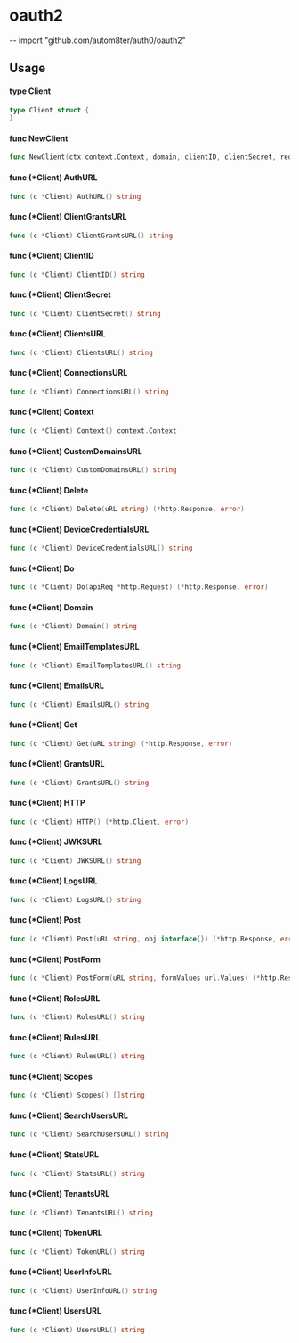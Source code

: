 # oauth2
--
    import "github.com/autom8ter/auth0/oauth2"


## Usage

#### type Client

```go
type Client struct {
}
```


#### func  NewClient

```go
func NewClient(ctx context.Context, domain, clientID, clientSecret, redirect string, scopes []string, callbackRequest *http.Request) *Client
```

#### func (*Client) AuthURL

```go
func (c *Client) AuthURL() string
```

#### func (*Client) ClientGrantsURL

```go
func (c *Client) ClientGrantsURL() string
```

#### func (*Client) ClientID

```go
func (c *Client) ClientID() string
```

#### func (*Client) ClientSecret

```go
func (c *Client) ClientSecret() string
```

#### func (*Client) ClientsURL

```go
func (c *Client) ClientsURL() string
```

#### func (*Client) ConnectionsURL

```go
func (c *Client) ConnectionsURL() string
```

#### func (*Client) Context

```go
func (c *Client) Context() context.Context
```

#### func (*Client) CustomDomainsURL

```go
func (c *Client) CustomDomainsURL() string
```

#### func (*Client) Delete

```go
func (c *Client) Delete(uRL string) (*http.Response, error)
```

#### func (*Client) DeviceCredentialsURL

```go
func (c *Client) DeviceCredentialsURL() string
```

#### func (*Client) Do

```go
func (c *Client) Do(apiReq *http.Request) (*http.Response, error)
```

#### func (*Client) Domain

```go
func (c *Client) Domain() string
```

#### func (*Client) EmailTemplatesURL

```go
func (c *Client) EmailTemplatesURL() string
```

#### func (*Client) EmailsURL

```go
func (c *Client) EmailsURL() string
```

#### func (*Client) Get

```go
func (c *Client) Get(uRL string) (*http.Response, error)
```

#### func (*Client) GrantsURL

```go
func (c *Client) GrantsURL() string
```

#### func (*Client) HTTP

```go
func (c *Client) HTTP() (*http.Client, error)
```

#### func (*Client) JWKSURL

```go
func (c *Client) JWKSURL() string
```

#### func (*Client) LogsURL

```go
func (c *Client) LogsURL() string
```

#### func (*Client) Post

```go
func (c *Client) Post(uRL string, obj interface{}) (*http.Response, error)
```

#### func (*Client) PostForm

```go
func (c *Client) PostForm(uRL string, formValues url.Values) (*http.Response, error)
```

#### func (*Client) RolesURL

```go
func (c *Client) RolesURL() string
```

#### func (*Client) RulesURL

```go
func (c *Client) RulesURL() string
```

#### func (*Client) Scopes

```go
func (c *Client) Scopes() []string
```

#### func (*Client) SearchUsersURL

```go
func (c *Client) SearchUsersURL() string
```

#### func (*Client) StatsURL

```go
func (c *Client) StatsURL() string
```

#### func (*Client) TenantsURL

```go
func (c *Client) TenantsURL() string
```

#### func (*Client) TokenURL

```go
func (c *Client) TokenURL() string
```

#### func (*Client) UserInfoURL

```go
func (c *Client) UserInfoURL() string
```

#### func (*Client) UsersURL

```go
func (c *Client) UsersURL() string
```
